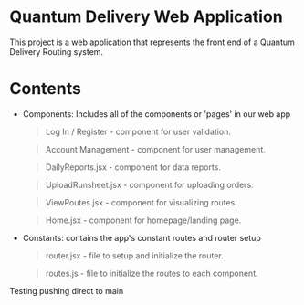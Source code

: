 # Quantum Delivery Web Application

This project is a web application that represents the front end of a Quantum Delivery Routing system.

# Contents
- Components: Includes all of the components or 'pages' in our web app

    > Log In / Register - component for user validation.

    > Account Management - component for user management.

    > DailyReports.jsx - component for data reports.

    > UploadRunsheet.jsx - component for uploading orders.

    > ViewRoutes.jsx - component for visualizing routes.

    > Home.jsx - component for homepage/landing page.

- Constants: contains the app's constant routes and router setup

    > router.jsx - file to setup and initialize the router.

    > routes.js - file to initialize the routes to each component.

    
Testing pushing direct to main